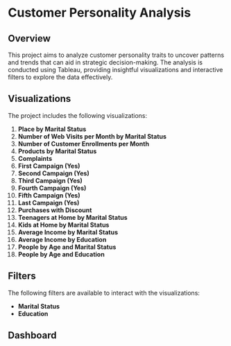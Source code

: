 # Customer Personality Analysis

## Overview
This project aims to analyze customer personality traits to uncover patterns and trends that can aid in strategic decision-making. The analysis is conducted using Tableau, providing insightful visualizations and interactive filters to explore the data effectively.

## Visualizations
The project includes the following visualizations:

1. **Place by Marital Status**
2. **Number of Web Visits per Month by Marital Status**
3. **Number of Customer Enrollments per Month**
4. **Products by Marital Status**
5. **Complaints**
6. **First Campaign (Yes)**
7. **Second Campaign (Yes)**
8. **Third Campaign (Yes)**
9. **Fourth Campaign (Yes)**
10. **Fifth Campaign (Yes)**
11. **Last Campaign (Yes)**
12. **Purchases with Discount**
13. **Teenagers at Home by Marital Status**
14. **Kids at Home by Marital Status**
15. **Average Income by Marital Status**
16. **Average Income by Education**
17. **People by Age and Marital Status**
18. **People by Age and Education**

## Filters
The following filters are available to interact with the visualizations:
- **Marital Status**
- **Education**

## Dashboard


 
